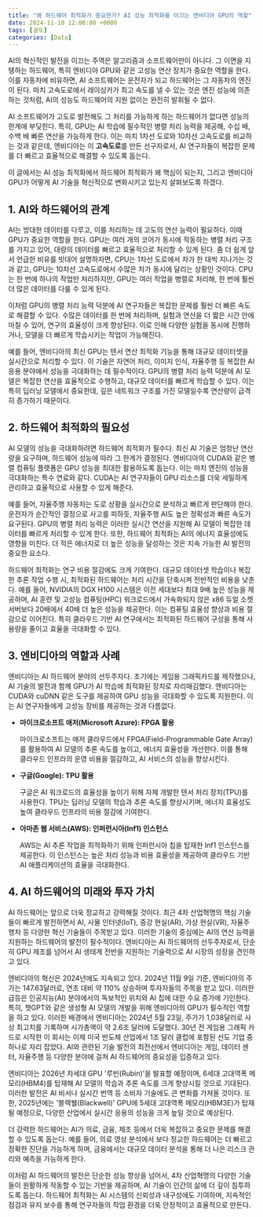 ```yaml
---
title: "왜 하드웨어 최적화가 중요한가? AI 성능 최적화를 이끄는 엔비디아 GPU의 역할"
date: 2024-11-10 12:00:00 +0000
tags: [글또]
categories: [Data]
---
```


AI의 혁신적인 발전을 이끄는 주역은 알고리즘과 소프트웨어만이 아니다. 그 이면을 지탱하는 하드웨어, 특히 엔비디아 GPU와 같은 고성능 연산 장치가 중요한 역할을 한다. 이를 자동차에 비유하면, AI 소프트웨어는 운전자가 되고 하드웨어는 그 자동차의 엔진이 된다. 마치 고속도로에서 레이싱카가 최고 속도를 낼 수 있는 것은 엔진 성능에 의존하는 것처럼, AI의 성능도 하드웨어의 지원 없이는 완전히 발휘될 수 없다.

AI 소프트웨어가 고도로 발전해도 그 처리를 가능하게 하는 하드웨어가 없다면 성능의 한계에 부딪힌다. 특히, GPU는 AI 학습에 필수적인 병렬 처리 능력을 제공해, 수십 배, 수백 배 빠른 연산을 가능하게 한다. 이는 마치 1차선 도로와 10차선 고속도로를 비교하는 것과 같은데, 엔비디아는 이 **고속도로**를 만든 선구자로서, AI 연구자들이 복잡한 문제를 더 빠르고 효율적으로 해결할 수 있도록 돕는다.

이 글에서는 AI 성능 최적화에서 하드웨어 최적화가 왜 핵심이 되는지, 그리고 엔비디아 GPU가 어떻게 AI 기술을 혁신적으로 변화시키고 있는지 살펴보도록 하겠다.

## 1. AI와 하드웨어의 관계

AI는 방대한 데이터를 다루고, 이를 처리하는 데 고도의 연산 능력이 필요하다. 이때 GPU가 중요한 역할을 한다. GPU는 여러 개의 코어가 동시에 작동하는 병렬 처리 구조를 가지고 있어, 대량의 데이터를 빠르고 효율적으로 처리할 수 있게 된다. 좀 더 쉽게 앞서 언급한 비유를 빗대어 설명하자면, CPU는 1차선 도로에서 차가 한 대씩 지나가는 것과 같고, GPU는 10차선 고속도로에서 수많은 차가 동시에 달리는 상황인 것이다. CPU는 한 번에 하나의 작업만 처리하지만, GPU는 여러 작업을 병렬로 처리해, 한 번에 훨씬 더 많은 데이터를 다룰 수 있게 된다.

이처럼 GPU의 병렬 처리 능력 덕분에 AI 연구자들은 복잡한 문제를 훨씬 더 빠른 속도로 해결할 수 있다. 수많은 데이터를 한 번에 처리하며, 실험과 연산을 더 짧은 시간 안에 마칠 수 있어, 연구의 효율성이 크게 향상된다. 이로 인해 다양한 실험을 동시에 진행하거나, 모델을 더 빠르게 학습시키는 작업이 가능해진다.

예를 들어, 엔비디아의 최신 GPU는 텐서 연산 최적화 기능을 통해 대규모 데이터셋을 실시간으로 처리할 수 있다. 이 기술은 자연어 처리, 이미지 인식, 자율주행 등 복잡한 AI 응용 분야에서 성능을 극대화하는 데 필수적이다. GPU의 병렬 처리 능력 덕분에 AI 모델은 복잡한 연산을 효율적으로 수행하고, 대규모 데이터를 빠르게 학습할 수 있다. 이는 특히 딥러닝 모델에서 중요한데, 깊은 네트워크 구조를 가진 모델일수록 연산량이 급격히 증가하기 때문이다.

## 2. 하드웨어 최적화의 필요성

AI 모델의 성능을 극대화하려면 하드웨어 최적화가 필수다. 최신 AI 기술은 엄청난 연산량을 요구하며, 하드웨어 성능에 따라 그 한계가 결정된다. 엔비디아의 CUDA와 같은 병렬 컴퓨팅 플랫폼은 GPU 성능을 최대한 활용하도록 돕는다. 이는 마치 엔진의 성능을 극대화하는 특수 연료와 같다. CUDA는 AI 연구자들이 GPU 리소스를 더욱 세밀하게 관리하고 효율적으로 사용할 수 있게 해준다.

예를 들어, 자율주행 자동차는 도로 상황을 실시간으로 분석하고 빠르게 판단해야 한다. 운전자가 순간적인 결정으로 사고를 피하듯, 자율주행 AI도 높은 정확성과 빠른 속도가 요구된다. GPU의 병렬 처리 능력은 이러한 실시간 연산을 지원해 AI 모델이 복잡한 데이터를 빠르게 처리할 수 있게 한다. 또한, 하드웨어 최적화는 AI의 에너지 효율성에도 영향을 미친다. 더 적은 에너지로 더 높은 성능을 달성하는 것은 지속 가능한 AI 발전의 중요한 요소다.

하드웨어 최적화는 연구 비용 절감에도 크게 기여한다. 대규모 데이터셋 학습이나 복잡한 추론 작업 수행 시, 최적화된 하드웨어는 처리 시간을 단축시켜 전반적인 비용을 낮춘다. 예를 들어, NVIDIA의 DGX H100 시스템은 이전 세대보다 최대 9배 높은 성능을 제공하며, AI 훈련 및 고성능 컴퓨팅(HPC) 워크로드에서 가속화되지 않은 x86 듀얼 소켓 서버보다 20배에서 40배 더 높은 성능을 제공한다. 이는 컴퓨팅 효율성 향상과 비용 절감으로 이어진다. 특히 클라우드 기반 AI 연구에서는 최적화된 하드웨어 구성을 통해 사용량을 줄이고 효율을 극대화할 수 있다.

## 3. 엔비디아의 역할과 사례

엔비디아는 AI 하드웨어 분야의 선두주자다. 초기에는 게임용 그래픽카드를 제작했으나, AI 기술의 발전과 함께 GPU가 AI 학습에 최적화된 장치로 자리매김했다. 엔비디아는 CUDA와 cuDNN 같은 도구를 제공하여 GPU 성능을 극대화할 수 있도록 지원한다. 이는 AI 연구자들에게 고성능 장비를 제공하는 것과 다름없다.

- **마이크로소프트 애저(Microsoft Azure): FPGA 활용**
    
    마이크로소프트는 애저 클라우드에서 FPGA(Field-Programmable Gate Array)를 활용하여 AI 모델의 추론 속도를 높이고, 에너지 효율성을 개선한다. 이를 통해 클라우드 인프라의 운영 비용을 절감하고, AI 서비스의 성능을 향상시킨다.
    
- **구글(Google): TPU 활용**
    
    구글은 AI 워크로드의 효율성을 높이기 위해 자체 개발한 텐서 처리 장치(TPU)를 사용한다. TPU는 딥러닝 모델의 학습과 추론 속도를 향상시키며, 에너지 효율성도 높여 클라우드 인프라의 비용 절감에 기여한다.
    
- **아마존 웹 서비스(AWS): 인퍼런시아(Inf1) 인스턴스**
    
    AWS는 AI 추론 작업을 최적화하기 위해 인퍼런시아 칩을 탑재한 Inf1 인스턴스를 제공한다. 이 인스턴스는 높은 처리 성능과 비용 효율성을 제공하여 클라우드 기반 AI 애플리케이션의 효율을 극대화한다.

## 4. AI 하드웨어의 미래와 투자 가치

AI 하드웨어는 앞으로 더욱 정교하고 강력해질 것이다. 최근 4차 산업혁명의 핵심 기술들이 빠르게 발전하면서 AI, 사물 인터넷(IoT), 증강 현실(AR), 가상 현실(VR), 자율주행차 등 다양한 혁신 기술들이 주목받고 있다. 이러한 기술의 중심에는 AI의 연산 능력을 지원하는 하드웨어의 발전이 필수적이다. 엔비디아는 AI 하드웨어의 선두주자로서, 단순히 GPU 제조를 넘어서 AI 생태계 전반을 지원하는 기술력으로 AI 시장의 성장을 견인하고 있다.

엔비디아의 혁신은 2024년에도 지속되고 있다. 2024년 11월 9일 기준, 엔비디아의 주가는 147.63달러로, 연초 대비 약 110% 상승하며 투자자들의 주목을 받고 있다. 이러한 급등은 인공지능(AI) 분야에서의 독보적인 위치와 AI 칩에 대한 수요 증가에 기인한다. 특히, 챗GPT와 같은 생성형 AI 모델의 개발을 위해 엔비디아의 GPU가 필수적인 역할을 하고 있다. 이러한 배경에서 엔비디아는 2024년 5월 23일, 주가가 1,038달러로 사상 최고치를 기록하며 시가총액이 약 2.6조 달러에 도달했다. 30년 전 게임용 그래픽 카드로 시작한 이 회사는 이제 미국 반도체 산업에서 1조 달러 클럽에 포함된 선도 기업 중 하나로 자리 잡았다. AI와 관련된 기술 발전의 최전선에서 엔비디아는 게임, 데이터 센터, 자율주행 등 다양한 분야에 걸쳐 AI 하드웨어의 중요성을 입증하고 있다.

엔비디아는 2026년 차세대 GPU '루빈(Rubin)'을 발표할 예정이며, 6세대 고대역폭 메모리(HBM4)를 탑재해 AI 모델의 학습과 추론 속도를 크게 향상시킬 것으로 기대된다. 이러한 발전은 AI 비서나 실시간 번역 등 소비자 기술에도 큰 변화를 가져올 것이다. 또한, 2025년에는 '블랙웰(Blackwell)' GPU에 5세대 고대역폭 메모리(HBM3E)가 탑재될 예정으로, 다양한 산업에서 실시간 응용의 성능을 크게 높일 것으로 예상된다.

더 강력한 하드웨어는 AI가 의료, 금융, 제조 등에서 더욱 복잡하고 중요한 문제를 해결할 수 있도록 돕는다. 예를 들어, 의료 영상 분석에서 보다 정교한 하드웨어는 더 빠르고 정확한 진단을 가능하게 하며, 금융에서는 대규모 데이터 분석을 통해 더 나은 리스크 관리와 예측을 가능하게 한다.

이처럼 AI 하드웨어의 발전은 단순한 성능 향상을 넘어서, 4차 산업혁명의 다양한 기술들이 원활하게 작동할 수 있는 기반을 제공하며, AI 기술이 인간의 삶에 더 깊이 침투하도록 돕는다. 하드웨어 최적화는 AI 시스템의 신뢰성과 내구성에도 기여하며, 지속적인 점검과 유지 보수를 통해 연구자들의 작업 환경을 더욱 안정적이고 효율적으로 만든다.
